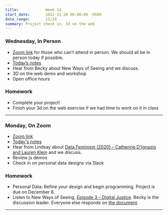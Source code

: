 ```yaml
---
title:            Week 14
start_date:       2021-11-20 00:00:00 -0500
date_range:       11/29
summary: Project check in, 3d on the web
---
```


### Wednesday, In Person
- [Zoom link](https://zoom.us/j/7047994536?pwd=RThBZ0oyWHd5M2RZcmFNQUVwUFJHUT09) for those who can&rsquo;t attend in person. We should all be in person today if possible.
- [Today&rsquo;s notes](https://paper.dropbox.com/doc/Week-14b-3D-online-Googles-Model-Viewer-Library--BXNo26V40~g8SCUQkR3zT0OjAQ-Gj4F3H9wCTIoPj0qKhwkL)
- Hear from Becky about New Ways of Seeing and we discuss.
- 3D on the web demo and workshop
- Open office hours

### Homework
- Complete your project!
- Finish your 3d on the web exercise if we had time to work on it in class

---

### Monday, On Zoom

- [Zoom link](https://zoom.us/j/7047994536?pwd=RThBZ0oyWHd5M2RZcmFNQUVwUFJHUT09) 
- [Today's notes](https://paper.dropbox.com/doc/Week-14a-Data-Visualization-with-JavaScript--BXFrDsidPJ52cTqnDhAlxBnKAQ-4qEI69mfDosP1Us9X6ZKp)
- Hear from Lindsay about [Data Feminism (2020) – Catherine D'Ignazio and Lauren Klein](https://data-feminism.mitpress.mit.edu/pub/ei7cogfn/release/4) and we discuss.
- Review js demos
- Check in on personal data designs via Slack


### Homework

- Personal Data: Refine your design and begin programming. Project is due on December 8.
- Listen to New Ways of Seeing, [Episode 3 – Digital Justice](https://www.bbc.co.uk/programmes/m0004mc4). Becky is the discussion leader. Everyone else responds on [the document](https://paper.dropbox.com/doc/Penn-Art-of-Web-F21-Reading-Reflections--BXEMmTZhog8hrdl_UVafjT9kAQ-DPFsc5O6umbnRZ94cZyFY).


---